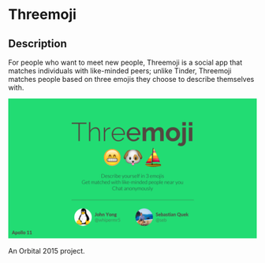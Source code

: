 # Threemoji

## Description
For people who want to meet new people, Threemoji is a social app that matches individuals with like-minded peers; unlike Tinder, Threemoji matches people based on three emojis they choose to describe themselves with.

![Threemoji](155.png)

An Orbital 2015 project.
